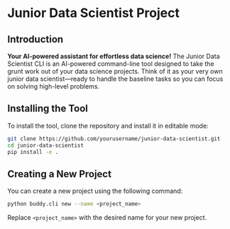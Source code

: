 # Junior Data Scientist Project

## Introduction

**Your AI-powered assistant for effortless data science!**
The Junior Data Scientist CLI is an AI-powered command-line tool designed to take the grunt work out of your data science projects. Think of it as your very own junior data scientist—ready to handle the baseline tasks so you can focus on solving high-level problems.

## Installing the Tool

To install the tool, clone the repository and install it in editable mode:

```bash
git clone https://github.com/yourusername/junior-data-scientist.git
cd junior-data-scientist
pip install -e .
```

## Creating a New Project

You can create a new project using the following command:

```bash
python buddy.cli new --name <project_name>
```

Replace `<project_name>` with the desired name for your new project.
